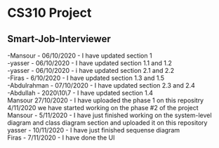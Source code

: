 # CS310 Project
## Smart-Job-Interviewer
-Mansour - 06/10/2020 - I have updated section 1<br />
-yasser - 06/10/2020 - I have updated section 1.1 and 1.2<br />
-yasser - 06/10/2020 - i have updated section 2.1 and 2.2<br />
-Firas - 6/10/2020 - I have updated section 1.3 and 1.5<br />
-Abdulrahman - 07/10/2020 - I have updated section 2.3 and 2.4<br />
-Abdullah - 2020\10\7 - I have updated section 1.4 <br />
Mansour 27/10/2020 - I have uploaded the phase 1 on this repositry <br />
4/11/2020 we have started working on the phase #2 of the project <br />
Mansour - 5/11/2020 - I have just finished working on the system-level diagram and class diagram section and uploaded it on this repository<br />
yasser - 10/11/2020 - I have just finished sequense diagram <br />
Firas - 7/11/2020 - I have done the UI<br />

